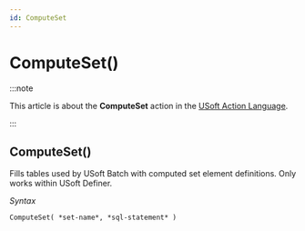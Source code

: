 ```yaml
---
id: ComputeSet
---
```


# ComputeSet()




:::note

This article is about the **ComputeSet** action in the [USoft Action Language](/docs/Task_flow/Action_Language_reference/USoft_Action_Language.md).

:::

## **ComputeSet()**

Fills tables used by USoft Batch with computed set element definitions. Only works within USoft Definer.

*Syntax*

```
ComputeSet( *set-name*, *sql-statement* )
```